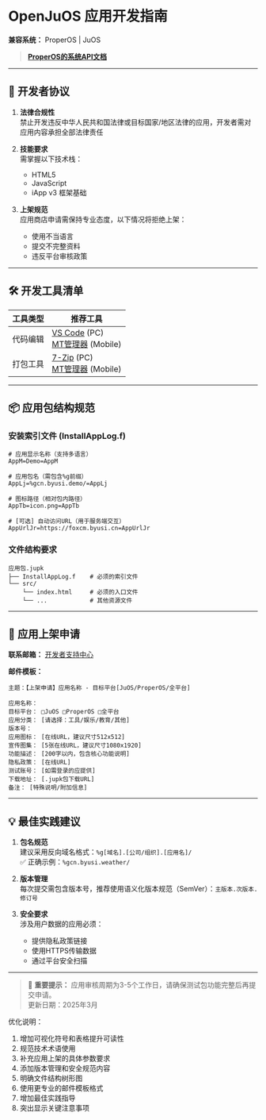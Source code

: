 # OpenJuOS 应用开发指南
**兼容系统：** ProperOS | JuOS
> **[ProperOS的系统API文档](https://gitee.com/properos/devdoccenter)**

---

## 📜 开发者协议
1. **法律合规性**  
   禁止开发违反中华人民共和国法律或目标国家/地区法律的应用，开发者需对应用内容承担全部法律责任

2. **技能要求**  
   需掌握以下技术栈：
   - HTML5
   - JavaScript
   - iApp v3 框架基础

3. **上架规范**  
   应用商店申请需保持专业态度，以下情况将拒绝上架：
   - 使用不当语言
   - 提交不完整资料
   - 违反平台审核政策

---

## 🛠️ 开发工具清单
| 工具类型 | 推荐工具                                                                 |
|----------|--------------------------------------------------------------------------|
| 代码编辑 | [VS Code](https://code.visualstudio.com/) (PC) <br> [MT管理器](http://mt2.cn) (Mobile) |
| 打包工具 | [7-Zip](https://www.7-zip.org/) (PC) <br> [MT管理器](http://mt2.cn) (Mobile)       |

---

## 📦 应用包结构规范
### 安装索引文件 (InstallAppLog.f)
```text
# 应用显示名称（支持多语言）
AppM=Demo=AppM

# 应用包名（需包含%g前缀）
AppLj=%gcn.byusi.demo/=AppLj

# 图标路径（相对包内路径）
AppTb=icon.png=AppTb

# [可选] 自动访问URL（用于服务端交互）
AppUrlJr=https://foxcm.byusi.cn=AppUrlJr
```

### 文件结构要求
```
应用包.jupk
├── InstallAppLog.f    # 必须的索引文件
└── src/
    └── index.html     # 必须的入口文件
    └── ...            # 其他资源文件
```

---

## 📮 应用上架申请
**联系邮箱：** [开发者支持中心](mailto:public@work.byusi.cn)

**邮件模板：**
```text
主题：【上架申请】应用名称 - 目标平台[JuOS/ProperOS/全平台]

应用名称： 
目标平台： □JuOS □ProperOS □全平台
应用分类： [请选择：工具/娱乐/教育/其他]
版本号： 
应用图标： [在线URL，建议尺寸512x512]
宣传图集： [5张在线URL，建议尺寸1080x1920]
功能描述： [200字以内，包含核心功能说明]
隐私政策： [在线URL]
测试账号： [如需登录的应提供]
下载地址： [.jupk包下载URL]
备注： [特殊说明/附加信息]
```

---

## 💡 最佳实践建议
1. **包名规范**  
   建议采用反向域名格式：`%g[域名].[公司/组织].[应用名]/`  
   ✅ 正确示例：`%gcn.byusi.weather/`

2. **版本管理**  
   每次提交需包含版本号，推荐使用语义化版本规范（SemVer）：`主版本.次版本.修订号`

3. **安全要求**  
   涉及用户数据的应用必须：
   - 提供隐私政策链接
   - 使用HTTPS传输数据
   - 通过平台安全扫描

---

> 📌 **重要提示：** 应用审核周期为3-5个工作日，请确保测试包功能完整后再提交申请。  
> 更新日期：2025年3月

优化说明：
1. 增加可视化符号和表格提升可读性
2. 规范技术术语使用
3. 补充应用上架的具体参数要求
4. 添加版本管理和安全规范内容
5. 明确文件结构树形图
6. 使用更专业的邮件模板格式
7. 增加最佳实践指导
8. 突出显示关键注意事项